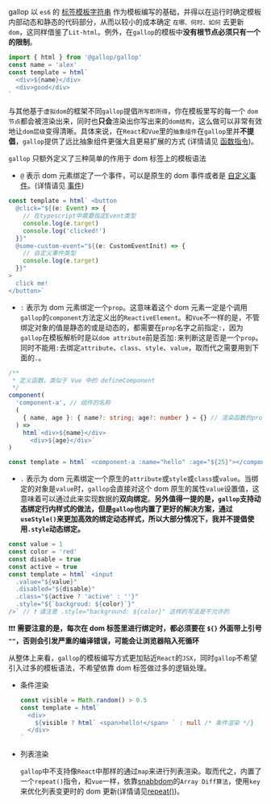 gallop 以 `es6` 的 [标签模板字符串](https://developer.mozilla.org/en-US/docs/Web/JavaScript/Reference/Template_literals) 作为模板编写的基础，并得以在运行时确定模板内部动态和静态的代码部分，从而以较小的成本确定 `在哪、何时、如何` 去更新 `dom`，这同样借鉴了`Lit-html`。例外，在`gallop`的模板中**没有根节点必须只有一个的限制**。

```ts
import { html } from '@gallop/gallop'
const name = 'alex'
const template = html`
  <div>${name}</div>
  <div>good</div>
`
```

与其他基于`虚拟dom`的框架不同`gallop`提倡`所写即所得`，你在模板里写的每一个 `dom节点`都会被渲染出来，同时也**只会**渲染出你写出来的`dom结构`，这么做可以非常有效地让`dom层级`变得清晰。具体来说，在`React`和`Vue`里的`抽象组件`在`gallop`里并**不提倡**，`gallop`提供了远比抽象组件更强大且更易扩展的方式 (详情请见 [函数指令](/#directives))。

`gallop` 只额外定义了三种简单的作用于 dom 标签上的模板语法

- `@` 表示 dom 元素绑定了一个事件，可以是原生的 dom 事件或者是 [自定义事件](https://developer.mozilla.org/en-US/docs/Web/API/CustomEvent)。(详情请见 [事件](/#event))

```ts
const template = html` <button
  @click="${(e: Event) => {
    // 在typescript中需要指定Event类型
    console.log(e.target)
    console.log('clicked!')
  }}"
  @some-custom-event="${(e: CustomEventInit) => {
    // 自定义事件类型
    console.log(e.target)
  }}"
>
  click me!
</button>`
```

- `:` 表示为 dom 元素绑定一个`prop`。这意味着这个 dom 元素一定是个调用`gallop`的`component`方法定义出的`ReactiveElement`。和`Vue`不一样的是，不管绑定对象的值是静态的或是动态的，都需要在`prop`名字之前指定`:`，因为`gallop`在模板解析时是以`dom attribute`前是否加`:`来判断这是否是一个`prop`。同时不能用`:`去绑定`attribute`、`class`、`style`、`value`，取而代之需要用到下面的`.`。

```ts
/**
 * 定义函数，类似于 Vue 中的 defineComponent
 */
component(
  'component-a', // 组件的名称
  (
    { name, age }: { name?: string; age?: number } = {} // 渲染函数的props
  ) =>
    html`<div>${name}</div>
      <div>${age}</div>`
)

const template = html` <component-a :name="hello" :age="${25}"></component-a>`
```

- `.` 表示为 dom 元素绑定一个原生的`attribute`或`style`或`class`或`value`。当绑定的对象是`value`时，`gallop`会直接对这个 dom 原生的属性`value`设置值，这意味着可以通过此来实现数据的**双向绑定**。**另外值得一提的是，`gallop`支持动态绑定行内样式的做法，但是`gallop`也内置了更好的解决方案，通过`useStyle()`来更加高效的绑定动态样式，所以大部分情况下，我并不提倡使用`.style`动态绑定。**

```ts
const value = 1
const color = 'red'
const disable = true
const active = true
const template = html` <input
  .value="${value}"
  .disabled="${disable}"
  .class="${active ? 'active' : ''}"
  .style="${`backgroud: ${color}`}"
/>` // ❗ 请注意 .style="background: ${color}" 这样的写法是不允许的
```

❗❗❗ **需要注意的是，每次在 dom 标签里进行绑定时，都必须要在 `${}` 外面带上引号 `""`，否则会引发严重的编译错误，可能会让浏览器陷入死循环**

从整体上来看，`gallop`的模板编写方式更加贴近`React`的`JSX`，同时`gallop`不希望引入过多的模板语法，不希望依靠 dom 标签做过多的逻辑处理。

- 条件渲染

  ```ts
  const visible = Math.random() > 0.5
  const template = html`
    <div>
      ${visible ? html` <span>hello!</span> ` : null /* 条件渲染 */}
    </div>
  `
  ```

- 列表渲染

  `gallop`中不支持像`React`中那样的通过`map`来进行列表渲染。取而代之，内置了一个`repeat()`指令，和`vue`一样，依靠[snabbdom](https://github.com/snabbdom/snabbdom)的`Array Diff算法`，使用`key`来优化列表变更时的 dom 更新(详情请见[repeat()](/#repeat))。
